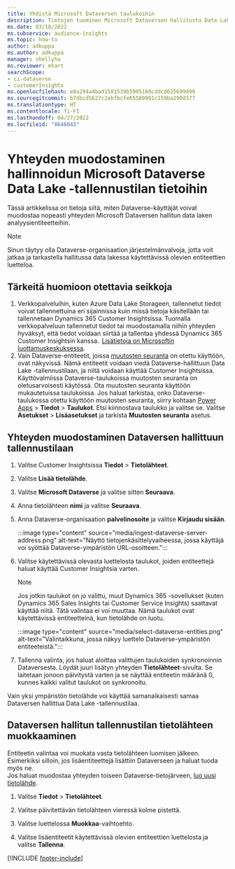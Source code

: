 ```yaml
---
title: Yhdistä Microsoft Dataversen taulukoihin
description: Tietojen tuominen Microsoft Dataversen hallitusta Data Lake -tallennustilasta.
ms.date: 03/18/2022
ms.subservice: audience-insights
ms.topic: how-to
author: adkuppa
ms.author: adkuppa
manager: shellyha
ms.reviewer: mhart
searchScope:
- ci-dataverse
- customerInsights
ms.openlocfilehash: e8a294a4bad1581539b5905160cddcd625699d90
ms.sourcegitcommit: b7dbcd5627c2ebfbcfe65589991c159ba290d377
ms.translationtype: HT
ms.contentlocale: fi-FI
ms.lasthandoff: 04/27/2022
ms.locfileid: "8646043"
---
```

# <a name="connect-to-data-in-a-microsoft-dataverse-managed-data-lake"></a>Yhteyden muodostaminen hallinnoidun Microsoft Dataverse Data Lake -tallennustilan tietoihin

Tässä artikkelissa on tietoja siitä, miten Dataverse-käyttäjät voivat muodostaa nopeasti yhteyden Microsoft Dataversen hallitun data laken analyysientiteetteihin. 

> [!NOTE]
> Sinun täytyy olla Dataverse-organisaation järjestelmänvalvoja, jotta voit jatkaa ja tarkastella hallitussa data lakessa käytettävissä olevien entiteettien luetteloa.

## <a name="important-considerations"></a>Tärkeitä huomioon otettavia seikkoja

1. Verkkopalveluihin, kuten Azure Data Lake Storageen, tallennetut tiedot voivat tallennettuina eri sijainnissa kuin missä tietoja käsitellään tai tallennetaan Dynamics 365 Customer Insightsissa. Tuomalla verkkopalveluun tallennetut tiedot tai muodostamalla niihin yhteyden hyväksyt, että tiedot voidaan siirtää ja tallentaa yhdessä Dynamics 365 Customer Insightsin kanssa.  [Lisätietoja on Microsoftin luottamuskeskuksessa](https://www.microsoft.com/trust-center).
2. Vain Dataverse-entiteetit, joissa [muutosten seuranta](/power-platform/admin/enable-change-tracking-control-data-synchronization) on otettu käyttöön, ovat näkyvissä. Nämä entiteetit voidaan viedä Dataverse-hallittuun Data Lake -tallennustilaan, ja niitä voidaan käyttää Customer Insightsissa. Käyttövalmiissa Dataverse-taulukoissa muutosten seuranta on oletusarvoisesti käytössä. Ota muutosten seuranta käyttöön mukautetuissa taulukoissa. Jos haluat tarkistaa, onko Dataverse-taulukossa otettu käyttöön muutosten seuranta, siirry kohtaan [Power Apps](https://make.powerapps.com) > **Tiedot** > **Taulukot**. Etsi kiinnostava taulukko ja valitse se. Valitse **Asetukset** > **Lisäasetukset** ja tarkista **Muutosten seuranta** asetus.

## <a name="connect-to-a-dataverse-managed-lake"></a>Yhteyden muodostaminen Dataversen hallittuun tallennustilaan

1. Valitse Customer Insightsissa **Tiedot** > **Tietolähteet**.

2. Valitse **Lisää tietolähde**.

3. Valitse **Microsoft Dataverse** ja valitse sitten **Seuraava**.

4. Anna tietolähteen **nimi** ja valitse **Seuraava**. 

5. Anna Dataverse-organisaation **palvelinosoite** ja valitse **Kirjaudu sisään**.

   :::image type="content" source="media/ingest-dataverse-server-address.png" alt-text="Näyttö tietojenkäsittelyvaiheessa, jossa käyttäjä voi syöttää Dataverse-ympäristön URL-osoitteen.":::

6. Valitse käytettävissä olevasta luettelosta taulukot, joiden entiteettejä haluat käyttää Customer Insightsia varten.    

   > [!NOTE]
   > Jos jotkin taulukot on jo valittu, muut Dynamics 365 -sovellukset (kuten Dynamics 365 Sales Insights tai Customer Service Insights) saattavat käyttää niitä. Tätä valintaa ei voi muuttaa. Nämä taulukot ovat käytettävissä entiteetteinä, kun tietolähde on luotu.

   :::image type="content" source="media/select-dataverse-entities.png" alt-text="Valintaikkuna, jossa näkyy luettelo Dataverse-ympäristön entiteeteistä.":::

7. Tallenna valinta, jos haluat aloittaa valittujen taulukoiden synkronoinnin Dataversesta. Löydät juuri lisätyn yhteyden **Tietolähteet**-sivulta. Se laitetaan jonoon päivitystä varten ja se näyttää entiteetin määränä 0, kunnes kaikki valitut taulukot on synkronoitu.

Vain yksi ympäristön tietolähde voi käyttää samanaikaisesti samaa Dataversen hallittua Data Lake -tallennustilaa.

## <a name="edit-a-dataverse-managed-lake-data-source"></a>Dataversen hallitun tallennustilan tietolähteen muokkaaminen

Entiteetin valintaa voi muokata vasta tietolähteen luomisen jälkeen. Esimerkiksi silloin, jos lisäentiteettejä lisättiin Dataverseen ja haluat tuoda myös ne.    
Jos haluat muodostaa yhteyden toiseen Dataverse-tietojärveen, [luo uusi tietolähde](#connect-to-a-dataverse-managed-lake).

1. Valitse **Tiedot** > **Tietolähteet**.

2. Valitse päivitettävän tietolähteen vieressä kolme pistettä.

3. Valitse luettelossa **Muokkaa**-vaihtoehto.

4. Valitse lisäentiteetit käytettävissä olevien entiteettien luettelosta ja valitse **Tallenna**.

[!INCLUDE [footer-include](includes/footer-banner.md)]
